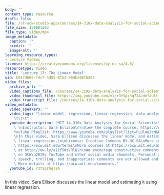 ```yaml
---
body: ''
content_type: resource
draft: false
file: /ol-ocw-studio-app/courses/14-310x-data-analysis-for-social-scientists-spring-2023/14310x-lecture-17_360p_16_9.mp4
file_size: 130601203
file_type: video/mp4
image_metadata:
  caption: ''
  credit: ''
  image-alt: ''
learning_resource_types:
- Lecture Videos
license: https://creativecommons.org/licenses/by-nc-sa/4.0/
resourcetype: Video
title: 'Lecture 17: The Linear Model'
uid: b017d686-f4c7-4d55-8fb3-984ba08fb205
video_files:
  archive_url: ''
  video_captions_file: /courses/14-310x-data-analysis-for-social-scientists-spring-2023/1Pb8a-n5AGjdVgRFTlURrBI95Kc5yR2YT_transcript.webvtt
  video_thumbnail_file: https://img.youtube.com/vi/r3YSpzhq72A/default.jpg
  video_transcript_file: /courses/14-310x-data-analysis-for-social-scientists-spring-2023/1Pb8a-n5AGjdVgRFTlURrBI95Kc5yR2YT_transcript.pdf
video_metadata:
  video_speakers: ''
  video_tags: "linear model, regression, linear regression, data analysis, statistics\t\
    \t\t\t"
  youtube_description: "MIT 14.310x Data Analysis for Social Scientists, Spring 2023\
    \ \nInstructor: Sara Ellison\n\nView the complete course: https://ocw.mit.edu/courses/14-310x-data-analysis-for-social-scientists-spring-2023\n\
    YouTube Playlist: https://www.youtube.com/playlist?list=PLUl4u3cNGP61ATaGTFcSp7bhogloD2wHP\n\
    \nIn this video, Sara Ellison discusses the linear model and estimating it using\
    \ linear regression.\n\nLicense: Creative Commons BY-NC-SA\nMore information at\
    \ https://ocw.mit.edu/terms\nMore courses at https://ocw.mit.edu\nSupport OCW\
    \ at http://ow.ly/a1If50zVRlQ\n\nWe encourage constructive comments and discussion\
    \ on OCW\u2019s YouTube and other social media channels. Personal attacks, hate\
    \ speech, trolling, and inappropriate comments are not allowed and may be removed.\
    \ More details at https://ocw.mit.edu/comments."
  youtube_id: r3YSpzhq72A
---
```

In this video, Sara Ellison discusses the linear model and estimating it using linear regression.